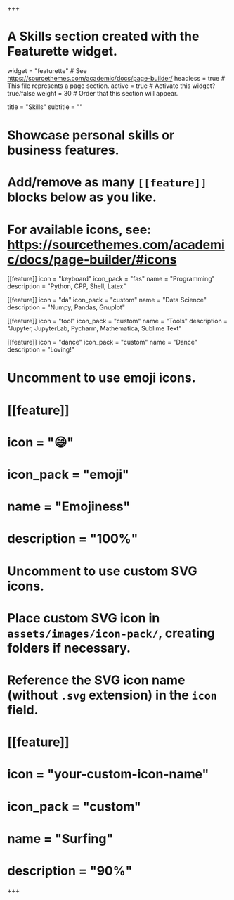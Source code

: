 +++
# A Skills section created with the Featurette widget.
widget = "featurette"  # See https://sourcethemes.com/academic/docs/page-builder/
headless = true  # This file represents a page section.
active = true  # Activate this widget? true/false
weight = 30  # Order that this section will appear.

title = "Skills"
subtitle = ""

# Showcase personal skills or business features.
# 
# Add/remove as many `[[feature]]` blocks below as you like.
# 
# For available icons, see: https://sourcethemes.com/academic/docs/page-builder/#icons

[[feature]]
  icon = "keyboard"
  icon_pack = "fas"
  name = "Programming"
  description = "Python, CPP, Shell, Latex"
  
[[feature]]
  icon = "da"
  icon_pack = "custom"
  name = "Data Science"
  description = "Numpy, Pandas, Gnuplot"  
  
[[feature]]
  icon = "tool"
  icon_pack = "custom"
  name = "Tools"
  description = "Jupyter, JupyterLab, Pycharm, Mathematica, Sublime Text"

[[feature]]
  icon = "dance"
  icon_pack = "custom"
  name = "Dance"
  description = "Loving!"

# Uncomment to use emoji icons.
# [[feature]]
#  icon = ":smile:"
#  icon_pack = "emoji"
#  name = "Emojiness"
#  description = "100%"  

# Uncomment to use custom SVG icons.
# Place custom SVG icon in `assets/images/icon-pack/`, creating folders if necessary.
# Reference the SVG icon name (without `.svg` extension) in the `icon` field.
# [[feature]]
#  icon = "your-custom-icon-name"
#  icon_pack = "custom"
#  name = "Surfing"
#  description = "90%"

+++

